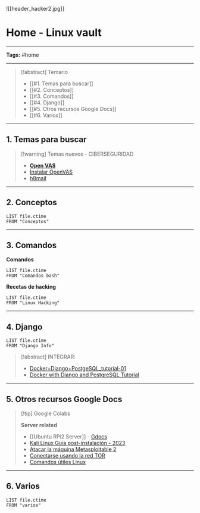 ![[header_hacker2.jpg]]

# Home - Linux vault

---
**Tags:** #home 

---

>[!abstract] Temario
> * [[#1. Temas para buscar]]
> * [[#2. Conceptos]]
> * [[#3. Comandos]]
> * [[#4. Django]]
> * [[#5. Otros recursos Google Docs]]
> * [[#6. Varios]]

---
## 1. Temas para buscar

>[!warning] Temas nuevos - CIBERSEGURIDAD
> * **[Open VAS](https://www.looklinux.com/how-to-install-openvas-on-ubuntu-debian-or-kali-linux-machine/)**
> * [Instalar OpenVAS](https://www.looklinux.com/how-to-install-openvas-on-ubuntu-debian-or-kali-linux-machine/)
> * [h8mail](https://esgeeks.com/h8mail-encontrar-email-contrasenas-hackeadas/)

---
## 2. Conceptos
```dataview
LIST file.ctime
FROM "Conceptos"
```

---
## 3. Comandos

**Comandos**
```dataview
LIST file.ctime
FROM "Comandos bash"
```

**Recetas de hacking**
```dataview
LIST file.ctime
FROM "Linux Hacking"
```

---
## 4. Django

```dataview
LIST file.ctime
FROM "Django Info"
```

>[!abstract] INTEGRAR:
> 	* [Docker+Django+PostgeSQL_tutorial-01](https://colab.research.google.com/drive/1CQawvludFMrXh8uLwd1EwQYCvt0zFIPa)
> 	* [Docker with Django and PostgreSQL Tutorial](https://colab.research.google.com/drive/1HSFMJ5AMRj7t6574T1NolugyOMRaQ1aJ)

---
## 5. Otros recursos Google Docs 

>[!tip] Google Colabs 
>
>**Server related**
>* [[Ubuntu RPi2 Server]] - [Gdocs](https://colab.research.google.com/drive/1VIYC3lfeKiFTuw_TNrbP23b1RG9JHqe7)
>* [Kali Linux Guía post-instalación - 2023](https://colab.research.google.com/drive/1r43cQB2QiDF_mdCTOUgz9bWeCR8QG8jc)
>* [Atacar la máquina Metasploitable 2](https://colab.research.google.com/drive/1MUIiIPWvRu4Z9cgn5hEjsR22IpgujYLG)
>* [Conectarse usando la red TOR](https://colab.research.google.com/drive/1vyE0z2-cwV8_AjnMH48vChFTrfx2md1W)
>* [Comandos útiles Linux](https://colab.research.google.com/drive/1-mdHVUuPVtYyBU5sqgOTPrnmLbz1ntFI)


---
## 6. Varios

```dataview
LIST file.ctime
FROM "varios"
```




